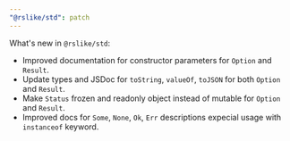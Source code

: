 ```yaml
---
"@rslike/std": patch
---
```


What's new in `@rslike/std`:

- Improved documentation for constructor parameters for `Option` and `Result`.
- Update types and JSDoc for `toString`, `valueOf`, `toJSON` for both `Option` and `Result`.
- Make `Status` frozen and readonly object instead of mutable for `Option` and `Result`.
- Improved docs for `Some`, `None`, `Ok`, `Err` descriptions expecial usage with `instanceof` keyword.
